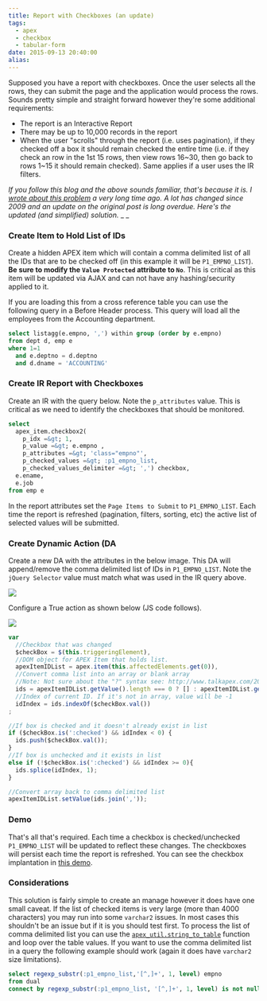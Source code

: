 ```yaml
---
title: Report with Checkboxes (an update)
tags:
  - apex
  - checkbox
  - tabular-form
date: 2015-09-13 20:40:00
alias:
---
```


Supposed you have a report with checkboxes. Once the user selects all the rows, they can submit the page and the application would process the rows. Sounds pretty simple and straight forward however they're some additional requirements:

- The report is an Interactive Report
- There may be up to 10,000 records in the report
- When the user "scrolls" through the report (i.e. uses pagination), if they checked off a box it should remain checked the entire time (i.e. if they check an row in the 1st 15 rows, then view rows 16~30, then go back to rows 1~15 it should remain checked). Same applies if a user uses the IR filters.

_If you follow this blog and the above sounds familiar, that's because it is. I [wrote about this problem](http://www.talkapex.com/2009/01/apex-report-with-checkboxes-advanced.html) a very long time ago. A lot has changed since 2009 and an update on the original post is long overdue. Here's the updated (and simplified) solution._
_
_

### Create Item to Hold List of IDs

Create a hidden APEX item which will contain a comma delimited list of all the IDs that are to be checked off (in this example it will be `P1_EMPNO_LIST`). **Be sure to modify the `Value Protected` attribute to `No`**. This is critical as this item will be updated via AJAX and can not have any hashing/security applied to it.

If you are loading this from a cross reference table you can use the following query in a Before Header process. This query will load all the employees from the Accounting department.
```sql
select listagg(e.empno, ',') within group (order by e.empno)
from dept d, emp e
where 1=1
  and e.deptno = d.deptno
  and d.dname = 'ACCOUNTING'
```

### Create IR Report with Checkboxes

Create an IR with the query below. Note the `p_attributes` value. This is critical as we need to identify the checkboxes that should be monitored.
```sql
select
  apex_item.checkbox2(
    p_idx =&gt; 1,
    p_value =&gt; e.empno ,
    p_attributes =&gt; 'class="empno"',
    p_checked_values =&gt; :p1_empno_list,
    p_checked_values_delimiter =&gt; ',') checkbox,
  e.ename,
  e.job
from emp e
```

In the report attributes set the `Page Items to Submit` to `P1_EMPNO_LIST`. Each time the report is refreshed (pagination, filters, sorting, etc) the active list of selected values will be submitted.

### Create Dynamic Action (DA

Create a new DA with the attributes in the below image. This DA will append/remove the comma delimited list of IDs in `P1_EMPNO_LIST`. Note the `jQuery Selector` value must match what was used in the IR query above.

[![](http://1.bp.blogspot.com/-xJNvFChTWxU/VfYM4-26OgI/AAAAAAABGdQ/17JvBPLA1NY/s320/Snip20150913_1.png)](http://1.bp.blogspot.com/-xJNvFChTWxU/VfYM4-26OgI/AAAAAAABGdQ/17JvBPLA1NY/s1600/Snip20150913_1.png)

Configure a True action as shown below (JS code follows).

[![](http://1.bp.blogspot.com/-ds8NWT305ks/VfYM5KF861I/AAAAAAABGdc/PrMHN9c60pk/s400/Snip20150913_3.png)](http://1.bp.blogspot.com/-ds8NWT305ks/VfYM5KF861I/AAAAAAABGdc/PrMHN9c60pk/s1600/Snip20150913_3.png)
```js
var
  //Checkbox that was changed
  $checkBox = $(this.triggeringElement),
  //DOM object for APEX Item that holds list.
  apexItemIDList = apex.item(this.affectedElements.get(0)),
  //Convert comma list into an array or blank array
  //Note: Not sure about the "?" syntax see: http://www.talkapex.com/2009/07/javascript-if-else.html
  ids = apexItemIDList.getValue().length === 0 ? [] : apexItemIDList.getValue().split(','),
  //Index of current ID. If it's not in array, value will be -1
  idIndex = ids.indexOf($checkBox.val())
;

//If box is checked and it doesn't already exist in list
if ($checkBox.is(':checked') && idIndex < 0) {
  ids.push($checkBox.val());
}
//If box is unchecked and it exists in list
else if (!$checkBox.is(':checked') && idIndex >= 0){
  ids.splice(idIndex, 1);
}

//Convert array back to comma delimited list
apexItemIDList.setValue(ids.join(','));
```


### Demo

That's all that's required. Each time a checkbox is checked/unchecked `P1_EMPNO_LIST` will be updated to reflect these changes. The checkboxes will persist each time the report is refreshed. You can see the checkbox implantation in [this demo](https://apex.oracle.com/pls/apex/f?p=16406:1400).


### Considerations

This solution is fairly simple to create an manage however it does have one small caveat. If the list of checked items is very large (more than 4000 characters) you may run into some `varchar2` issues. In most cases this shouldn't be an issue but if it is you should test first.
To process the list of comma delimited list you can use the [`apex_util.string_to_table`](https://docs.oracle.com/cd/E59726_01/doc.50/e39149/apex_util.htm#AEAPI185) function and loop over the table values. If you want to use the comma delimited list in a query the following example should work (again it does have `varchar2` size limitations).

```sql
select regexp_substr(:p1_empno_list,'[^,]+', 1, level) empno
from dual
connect by regexp_substr(:p1_empno_list, '[^,]+', 1, level) is not null
```
